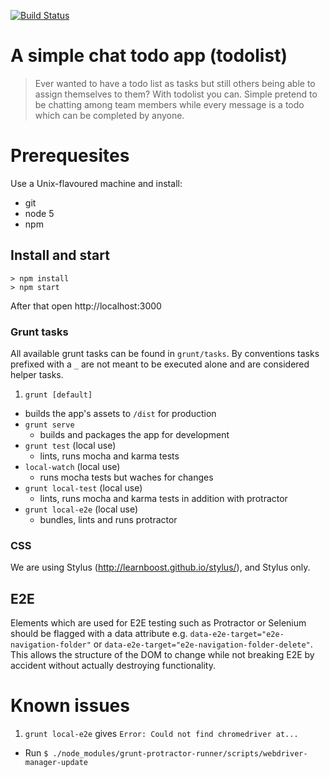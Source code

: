 [![Build Status](https://travis-ci.org/sbstnmsch/todolist-angular-firebase.svg?branch=master)](https://travis-ci.org/sbstnmsch/todolist-angular-firebase)

# A simple chat todo app (todolist)

> Ever wanted to have a todo list as tasks but still others being able to assign themselves to them? With todolist you can. Simple pretend to be chatting among team members while every message is a todo which can be completed by anyone.


# Prerequesites
Use a Unix-flavoured machine and install:
- git
- node 5
- npm

## Install and start
```
> npm install
> npm start
```

After that open http://localhost:3000

### Grunt tasks

All available grunt tasks can be found in `grunt/tasks`. By conventions
tasks prefixed with a `_` are not meant to be executed alone and are
considered helper tasks.

1. `grunt [default]`
  - builds the app's assets to `/dist` for production
- `grunt serve`
  - builds and packages the app for development
- `grunt test` (local use)
  - lints, runs mocha and karma tests
- `local-watch` (local use)
  - runs mocha tests but waches for changes
- `grunt local-test` (local use)
  - lints, runs mocha and karma tests in addition with protractor
- `grunt local-e2e` (local use)
  - bundles, lints and runs protractor

### CSS

We are using Stylus (http://learnboost.github.io/stylus/), and Stylus only.

## E2E

Elements which are used for E2E testing such as Protractor or Selenium should be flagged with a
data attribute e.g. `data-e2e-target="e2e-navigation-folder"` or `data-e2e-target="e2e-navigation-folder-delete"`. This allows the structure of the DOM to change while not breaking E2E by accident without actually destroying functionality.

# Known issues

1. `grunt local-e2e` gives `Error: Could not find chromedriver at...`
  - Run `$ ./node_modules/grunt-protractor-runner/scripts/webdriver-manager-update`
